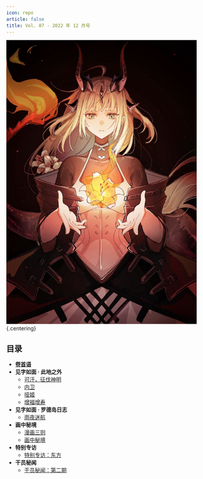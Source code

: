 ```yaml
---
icon: repo
article: false
title: Vol. 07 - 2022 年 12 月号
---
```


![](./res/cover.jpg) {.centering}

## 目录

- [**卷首语**](intro.html)
- **见字如面 · 此地之外**
  - [可汗，征伐神明](article1.html)
  - [内卫](article2.html)
  - [哑姬](article3.html)
  - [增福增寿](article5.html)
- **见字如面 · 罗德岛日志**
  - [雨夜迷航](article4.html)
- **画中秘境**
  - [漫画三则](comic1.html)
  - [画中秘境](paintings.html)
- **特别专访**
  - [特别专访：东方](interview.html)
- **干员秘闻**
  - [干员秘闻：第二期](ope_sec.html)

<ArticleAd />